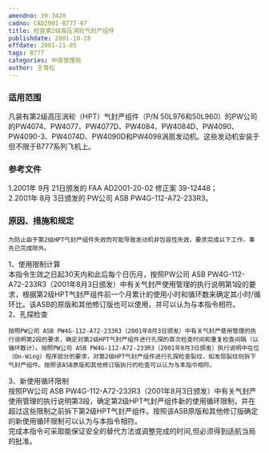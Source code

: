 ```yaml
---
amendno: 39-3420  
cadno: CAD2001-B777-07  
title: 检查第2级高压涡轮气封严组件  
publishdate: 2001-10-28  
effdate: 2001-11-05  
tags: B777  
categories: 中南管理局  
author: 王育松  
---
```

  
### 适用范围  
凡装有第2级高压涡轮（HPT）气封严组件（P/N 50L976和50L960）的PW公司的PW4074、PW4077、PW4077D、PW4084、PW4084D、PW4090、PW4090-3、PW4074D、PW4090D和PW4098涡扇发动机。这些发动机安装于但不限于B777系列飞机上。  
  
<!--more-->  
### 参考文件  
1.2001年 9月 21日颁发的 FAA AD2001-20-02 修正案 39-12448；  
 2.2001年 8月 3日颁发的 PW公司 ASB PW4G-112-A72-233R3。  
  
### 原因、措施和规定  
    为防止由于第2级HPT气封严组件失效而可能导致发动机非包容性失效，要求完成以下工作，事先已完成除外。  
1、使用限制计算  
    本指令生效之日起30天内和此后每个日历月，按照PW公司 ASB PW4G-112-A72-233R3（2001年8月3日颁发）中有关气封严使用管理的执行说明第1段的要求，根据第2级HPT气封严组件前一个月累计的使用小时和循环数来确定其小时/循环比。该ASB的原版和其他修订版也可以使用，并可以认为与本指令相符。  
2、孔探检查  
  
    按照PW公司 ASB PW4G-112-A72-233R3（2001年8月3日颁发）中有关气封严使用管理的执行说明第2段的要求，确定对第2级HPT气封严组件进行孔探的首次检查时间和重复检查间隔（以循环数计）。按照PW公司 ASB PW4G-112-A72-233R3（2001年8月3日颁发）执行说明中在位（On-Wing）程序部分的要求，对第2级HPT气封严组件进行孔探检查裂纹，如发现裂纹则拆下气封严组件。按照该ASB原版和其他修订版执行的检查可以认为与本指令相符。  
3、新使用循环限制  
    按照PW公司 ASB PW4G-112-A72-233R3（2001年8月3日颁发）中有关气封严使用管理的执行说明第3段，确定第2级HPT气封严组件新的使用循环限制，并在超过这些限制之前拆下第2级HPT气封严组件。按照该ASB原版和其他修订版确定的新使用循环限制可以认为与本指令相符。  
    完成本指令可采取能保证安全的替代方法或调整完成的时间,但必须得到适航当局的批准。  
